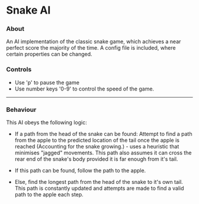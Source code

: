 # Snake AI

### About

An AI implementation of the classic snake game, which achieves a near perfect score the majority of the time.
A config file is included, where certain properties can be changed.


### Controls

* Use 'p' to pause the game
* Use number keys '0-9' to control the speed of the game.
-------------------------------------------------------

### Behaviour

This AI obeys the following logic:

* If a path from the head of the snake can be found:
	Attempt to find a path from the apple to the predicted location of the tail once the apple is reached (Accounting for the snake growing.) - uses a heuristic that minimises "jagged" movements. This path also assumes it can cross the rear end of the snake's body provided it is far enough from it's tail.

*	If this path can be found, follow the path to the apple.

* Else, find the longest path from the head of the snake to it's own tail. This path is constantly updated and attempts are made to find a valid path to the apple each step.
